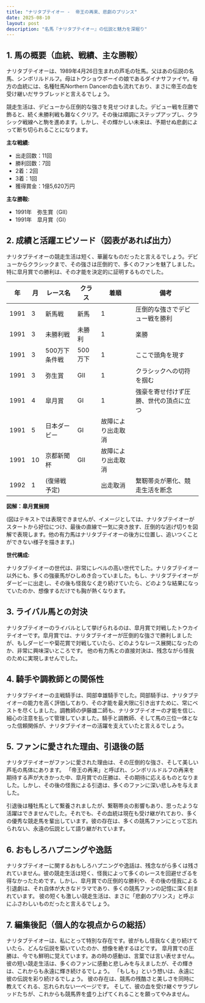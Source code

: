```yaml
---
title: "ナリタブテイオー -  帝王の再来、悲劇のプリンス"
date: 2025-08-10
layout: post
description: "名馬『ナリタブテイオー』の伝説と魅力を深堀り"
---
```


## 1. 馬の概要（血統、戦績、主な勝鞍）

ナリタブテイオーは、1989年4月26日生まれの芦毛の牡馬。父はあの伝説の名馬、シンボリルドルフ。母はトウショウボーイの娘であるダイナサファイヤ。母方の血統には、名種牡馬Northern Dancerの血も流れており、まさに帝王の血を受け継いだサラブレッドと言えるでしょう。  

競走生活は、デビューから圧倒的な強さを見せつけました。デビュー戦を圧勝で飾ると、続く未勝利戦も難なくクリア。その後は順調にステップアップし、クラシック戦線へと駒を進めます。しかし、その輝かしい未来は、予期せぬ悲劇によって断ち切られることになります。

**主な戦績:**

* 出走回数：11回
* 勝利回数：7回
* 2着：2回
* 3着：1回
* 獲得賞金：1億5,620万円

**主な勝鞍:**

* 1991年　弥生賞（GII）
* 1991年　皐月賞（GI）


## 2. 成績と活躍エピソード（図表があれば出力）

ナリタブテイオーの競走生活は短く、華麗なものだったと言えるでしょう。デビューからクラシックまで、その強さは圧倒的で、多くのファンを魅了しました。特に皐月賞での勝利は、その才能を決定的に証明するものでした。

| 年 | 月 | レース名       | クラス | 着順 | 備考                                   |
|---|----|--------------|-------|-----|----------------------------------------|
| 1991 | 3 | 新馬戦         | 新馬   | 1    | 圧倒的な強さでデビュー戦を勝利          |
| 1991 | 3 | 未勝利戦       | 未勝利 | 1    | 楽勝                                   |
| 1991 | 3 | 500万下条件戦   | 500万下 | 1    | ここで頭角を現す                        |
| 1991 | 3 | 弥生賞         | GII   | 1    | クラシックへの切符を掴む              |
| 1991 | 4 | 皐月賞         | GI    | 1    | 強豪を寄せ付けず圧勝、世代の頂点に立つ |
| 1991 | 5 | 日本ダービー     | GI    | 故障により出走取消                     |
| 1991 | 10 | 京都新聞杯     | GII   | 故障により出走取消                     |
| 1992 | 1 |  (復帰戦予定) |        |  出走取消    |  繋靭帯炎が悪化、競走生活を断念          |


**図解：皐月賞展開**

(図はテキストでは表現できませんが、イメージとしては、ナリタブテイオーがスタートから好位につけ、最後の直線で一気に突き放す、圧倒的な逃げ切りを図解で表現します。他の有力馬はナリタブテイオーの後方に位置し、追いつくことができない様子を描きます。)


**世代構成:**

ナリタブテイオーの世代は、非常にレベルの高い世代でした。ナリタブテイオー以外にも、多くの強豪馬がひしめき合っていました。もし、ナリタブテイオーがダービーに出走し、その後も怪我なく走り続けていたら、どのような結果になっていたのか、想像するだけでも胸が熱くなります。


## 3. ライバル馬との対決

ナリタブテイオーのライバルとして挙げられるのは、皐月賞で対戦したトウカイテイオーです。皐月賞では、ナリタブテイオーが圧倒的な強さで勝利しましたが、もしダービーや菊花賞で対戦していたら、どのようなレース展開になったのか、非常に興味深いところです。  他の有力馬との直接対決は、残念ながら怪我のために実現しませんでした。


## 4. 騎手や調教師との関係性

ナリタブテイオーの主戦騎手は、岡部幸雄騎手でした。岡部騎手は、ナリタブテイオーの能力を高く評価しており、その才能を最大限に引き出すために、常にベストを尽くしました。調教師の伊藤雄二師も、ナリタブテイオーの才能を信じ、細心の注意を払って管理していました。騎手と調教師、そして馬の三位一体となった信頼関係が、ナリタブテイオーの活躍を支えていたと言えるでしょう。


## 5. ファンに愛された理由、引退後の話

ナリタブテイオーがファンに愛された理由は、その圧倒的な強さ、そして美しい芦毛の馬体にあります。  「帝王の再来」と呼ばれ、シンボリルドルフの再来を期待する声が大きかった中、皐月賞での圧勝は、その期待に応えるものとなりました。しかし、その後の怪我による引退は、多くのファンに深い悲しみを与えました。

引退後は種牡馬として繋養されましたが、繋靭帯炎の影響もあり、思ったような活躍はできませんでした。それでも、その血統は現在も受け継がれており、多くの優秀な競走馬を輩出しています。彼の存在は、多くの競馬ファンにとって忘れられない、永遠の伝説として語り継がれています。


## 6. おもしろハプニングや逸話

ナリタブテイオーに関するおもしろハプニングや逸話は、残念ながら多くは残されていません。彼の競走生活は短く、怪我によって多くのレースを回避せざるを得なかったためです。しかし、皐月賞での圧倒的な勝利や、その後の怪我による引退劇は、それ自体が大きなドラマであり、多くの競馬ファンの記憶に深く刻まれています。  彼の短くも激しい競走生活は、まさに「悲劇のプリンス」と呼ぶにふさわしいものだったと言えるでしょう。


## 7. 編集後記（個人的な視点からの総括）

ナリタブテイオーは、私にとって特別な存在です。彼がもし怪我なく走り続けていたら、どんな伝説を築いていたのか、想像を絶するほどです。  皐月賞での圧勝は、今でも鮮明に覚えています。あの時の感動は、言葉では言い表せません。彼の短い競走生活は、多くのファンに感動と悲しみを与えましたが、その輝きは、これからも永遠に輝き続けるでしょう。  「もしも」という想いは、永遠に彼の伝説を彩り続けるでしょう。  彼の存在は、競馬の残酷さと美しさを同時に教えてくれる、忘れられない一ページです。  そして、彼の血を受け継ぐサラブレッドたちが、これからも競馬界を盛り上げてくれることを願ってやみません。

